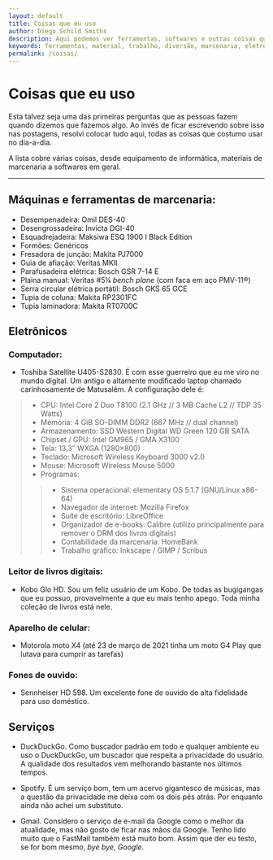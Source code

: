 ```yaml
---
layout: default
title: Coisas que eu uso
author: Diego Schild Smiths
description: Aqui podemos ver ferramentas, softwares e outras coisas que costumo usar no meu dia-a-dia, seja para trabalho ou diversão.
keywords: ferramentas, material, trabalho, diversão, marcenaria, eletrônicos
permalink: /coisas/
---
```


# Coisas que eu uso

Esta talvez seja uma das primeiras perguntas que as pessoas fazem quando dizemos que fazemos algo. Ao invés de ficar escrevendo sobre isso nas postagens, resolvi colocar tudo aqui, todas as coisas que costumo usar no dia-a-dia.

A lista cobre várias coisas, desde equipamento de informática, materiais de marcenaria a softwares em geral.

---

## Máquinas e ferramentas de marcenaria:

- Desempenadeira: Omil DES-40
- Desengrossadeira: Invicta DGI-40
- Esquadrejadeira: Maksiwa ESQ 1900 I Black Edition
- Formões: Genéricos
- Fresadora de junção: Makita PJ7000
- Guia de afiação: Veritas MKII
- Parafusadeira elétrica: Bosch GSR 7-14 E
- Plaina manual: Veritas #5¼ _bench plane_ (com faca em aço PMV-11®)
- Serra circular elétrica portátil: Bosch GKS 65 GCE
- Tupia de coluna: Makita RP2301FC
- Tupia laminadora: Makita RT0700C


## Eletrônicos

### Computador:

- Toshiba Satellite U405-S2830. É com esse guerreiro que eu me viro no mundo digital. Um antigo e altamente modificado laptop chamado carinhosamente de Matusalém. A configuração dele é:
> - CPU: Intel Core 2 Duo T8100 (2.1 GHz // 3 MB Cache L2 // TDP 35 Watts)
> - Memória: 4 GiB SO-DIMM DDR2 (667 MHz // dual channel)
> - Armazenamento: SSD Western Digital WD Green 120 GB SATA
> - Chipset / GPU: Intel GM965 / GMA X3100
> - Tela: 13,3″ WXGA (1280×800)
> - Teclado: Microsoft Wireless Keyboard 3000 v2.0
> - Mouse: Microsoft Wireless Mouse 5000
> - Programas:
>> - Sistema operacional: elementary OS 5.1.7 (GNU/Linux x86-64)
>> - Navegador de internet: Mozilla Firefox
>> - Suíte de escritório: LibreOffice
>> - Organizador de e-books: Calibre (utilizo principalmente para remover o DRM dos livros digitais)
>> - Contabilidade da marcenaria: HomeBank
>> - Trabalho gráfico: Inkscape / GIMP / Scribus

### Leitor de livros digitais:

- Kobo Glo HD. Sou um feliz usuário de um Kobo. De todas as bugigangas que eu possuo, provavelmente a que eu mais tenho apego. Toda minha coleção de livros está nele.

### Aparelho de celular:

- Motorola moto X4 (até 23 de março de 2021 tinha um moto G4 Play que lutava para cumprir as tarefas)

### Fones de ouvido:

- Sennheiser HD 598. Um excelente fone de ouvido de alta fidelidade para uso doméstico.

## Serviços

- DuckDuckGo. Como buscador padrão em todo e qualquer ambiente eu uso o DuckDuckGo, um buscador que respeita a privacidade do usuário. A qualidade dos resultados vem melhorando bastante nos últimos tempos.

- Spotify. É um serviço bom, tem um acervo gigantesco de músicas, mas a questão da privacidade me deixa com os dois pés atrás. Por enquanto ainda não achei um substituto.

- Gmail. Considero o serviço de e-mail da Google como o melhor da atualidade, mas não gosto de ficar nas mãos da Google. Tenho lido muito que o FastMail também está muito bom. Assim que der eu testo, se for bom mesmo, _bye bye, Google_.


